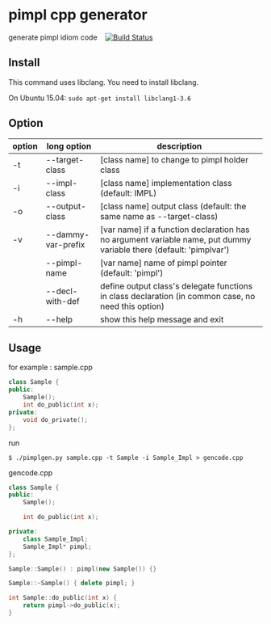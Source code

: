 # pimpl cpp generator

generate pimpl idiom code &nbsp;&nbsp; [![Build Status](https://travis-ci.org/notetau/pimpl-cpp-generator.svg?branch=master)](https://travis-ci.org/notetau/pimpl-cpp-generator)

## Install
This command uses libclang. You need to install libclang.

On Ubuntu 15.04:
``` sudo apt-get install libclang1-3.6 ```

## Option

| option | long option | description |
| --- | ------ | --- |
| -t | --target-class | [class name] to change to pimpl holder class |
| -i | --impl-class | [class name] implementation class (default: IMPL) |
| -o | --output-class |  [class name] output class (default: the same name as --target-class) |
| -v | --dammy-var-prefix | [var name] if a function declaration has no argument variable name, put dummy variable there (default: 'pimplvar') |
| |  --pimpl-name |  [var name] name of pimpl pointer (default: 'pimpl') |
| |  --decl-with-def | define output class's delegate functions in class declaration (in common case, no need this option) |
| -h | --help |show this help message and exit |

## Usage

for example : sample.cpp

``` c++
class Sample {
public:
    Sample();
    int do_public(int x);
private:
    void do_private();
};
```

run
```
$ ./pimplgen.py sample.cpp -t Sample -i Sample_Impl > gencode.cpp
```

gencode.cpp
``` c++
class Sample {
public:
    Sample();

    int do_public(int x);

private:
    class Sample_Impl;
    Sample_Impl* pimpl;
};

Sample::Sample() : pimpl(new Sample()) {}

Sample::~Sample() { delete pimpl; }

int Sample::do_public(int x) {
    return pimpl->do_public(x);
}
```
